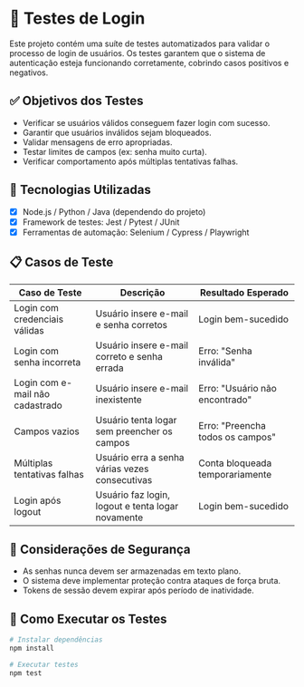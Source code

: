# 🧪 Testes de Login

Este projeto contém uma suíte de testes automatizados para validar o processo de login de usuários. Os testes garantem que o sistema de autenticação esteja funcionando corretamente, cobrindo casos positivos e negativos.

## ✅ Objetivos dos Testes

- Verificar se usuários válidos conseguem fazer login com sucesso.
- Garantir que usuários inválidos sejam bloqueados.
- Validar mensagens de erro apropriadas.
- Testar limites de campos (ex: senha muito curta).
- Verificar comportamento após múltiplas tentativas falhas.

## 🧰 Tecnologias Utilizadas

- [x] Node.js / Python / Java (dependendo do projeto)
- [x] Framework de testes: Jest / Pytest / JUnit
- [x] Ferramentas de automação: Selenium / Cypress / Playwright

## 📋 Casos de Teste

| Caso de Teste                         | Descrição                                                                 | Resultado Esperado         |
|--------------------------------------|---------------------------------------------------------------------------|----------------------------|
| Login com credenciais válidas        | Usuário insere e-mail e senha corretos                                    | Login bem-sucedido         |
| Login com senha incorreta            | Usuário insere e-mail correto e senha errada                              | Erro: "Senha inválida"     |
| Login com e-mail não cadastrado      | Usuário insere e-mail inexistente                                         | Erro: "Usuário não encontrado" |
| Campos vazios                        | Usuário tenta logar sem preencher os campos                               | Erro: "Preencha todos os campos" |
| Múltiplas tentativas falhas          | Usuário erra a senha várias vezes consecutivas                            | Conta bloqueada temporariamente |
| Login após logout                    | Usuário faz login, logout e tenta logar novamente                         | Login bem-sucedido         |

## 🔐 Considerações de Segurança

- As senhas nunca devem ser armazenadas em texto plano.
- O sistema deve implementar proteção contra ataques de força bruta.
- Tokens de sessão devem expirar após período de inatividade.

## 🚀 Como Executar os Testes

```bash
# Instalar dependências
npm install

# Executar testes
npm test
